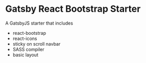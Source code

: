 # Gatsby React Bootstrap Starter
A GatsbyJS starter that includes

- react-bootstrap
- react-icons
- sticky on scroll navbar
- SASS compiler
- basic layout
